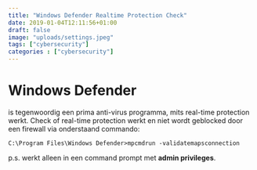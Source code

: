 ```yaml
---
title: "Windows Defender Realtime Protection Check"
date: 2019-01-04T12:11:56+01:00
draft: false
image: "uploads/settings.jpeg"
tags: ["cybersecurity"]
categories : ["cybersecurity"]
---
```


# Windows Defender 


is tegenwoordig een prima anti-virus programma, mits real-time protection werkt.
Check of real-time protection werkt en niet wordt geblocked door een firewall via onderstaand commando:
 
```
C:\Program Files\Windows Defender>mpcmdrun -validatemapsconnection
```

p.s. werkt alleen in een command prompt met <b>admin privileges</b>.
